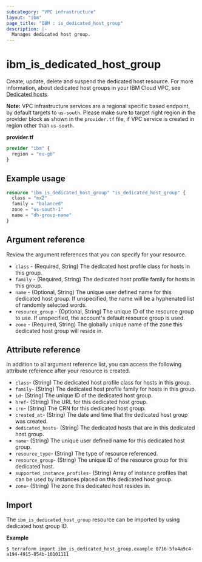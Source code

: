 ```yaml
---
subcategory: "VPC infrastructure"
layout: "ibm"
page_title: "IBM : is_dedicated_host_group"
description: |-
  Manages dedicated host group.
---
```


# ibm_is_dedicated_host_group
Create, update, delete and suspend the dedicated host resource. For more information, about dedicated host groups in your IBM Cloud VPC, see [Dedicated hosts](https://cloud.ibm.com/docs/vpc?topic=vpc-creating-dedicated-hosts-instances).

**Note:** 
VPC infrastructure services are a regional specific based endpoint, by default targets to `us-south`. Please make sure to target right region in the provider block as shown in the `provider.tf` file, if VPC service is created in region other than `us-south`.

**provider.tf**

```terraform
provider "ibm" {
  region = "eu-gb"
}
```

## Example usage

```terraform
resource "ibm_is_dedicated_host_group" "is_dedicated_host_group" {
  class = "mx2"
  family = "balanced"
  zone = "us-south-1"
  name = "dh-group-name"
}
```


## Argument reference
Review the argument references that you can specify for your resource. 

- `class` - (Required, String) The dedicated host profile class for hosts in this group.
- `family` - (Required, String) The dedicated host profile family for hosts in this group.
- `name` - (Optional, String) The unique user defined name for this dedicated host group. If unspecified, the name will be a hyphenated list of randomly selected words.
- `resource_group` - (Optional, String) The unique ID of the resource group to use. If unspecified, the account's default resource group is used.
- `zone` - (Required, String) The globally unique name of the zone this dedicated host group will reside in.


## Attribute reference
In addition to all argument reference list, you can access the following attribute reference after your resource is created.

- `class`-  (String) The dedicated host profile class for hosts in this group.
- `family`-  (String) The dedicated host profile family for hosts in this group.
- `id`-  (String) The unique ID of the dedicated host group.
- `href`-  (String) The URL for this dedicated host group.
- `crn`-  (String) The CRN for this dedicated host group.
- `created_at`-  (String) The date and time that the dedicated host group was created.
- `dedicated_hosts`-  (String) The dedicated hosts that are in this dedicated host group.
- `name`-  (String) The unique user defined name for this dedicated host group.
- `resource_type`-  (String) The type of resource referenced.
- `resource_group`-  (String) The unique ID of the resource group for this dedicated host.
- `supported_instance_profiles`-  (String) Array of instance profiles that can be used by instances placed on this dedicated host group.
- `zone`-  (String) The zone this dedicated host resides in.


## Import
The `ibm_is_dedicated_host_group` resource can be imported by using dedicated host group ID.

**Example**

```
$ terraform import ibm_is_dedicated_host_group.example 0716-5fa4a9c4-a194-4915-854b-10101111
```
